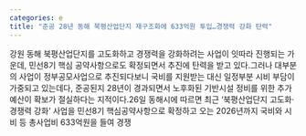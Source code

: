 ```yaml
---
categories: e
title: "준공 28년 동해 북평산업단지 재구조화에 633억원 투입…경쟁력 강화 탄력"
---
```

강원 동해 북평산업단지를 고도화하고 경쟁력을 강화하려는 사업이 잇따라 진행되는 가운데, 민선8기 핵심 공약사항으로도 확정되면서 추진에 탄력을 받고 있다.그러나 대부분의 사업이 정부공모사업으로 추진되다보니 국비를 지원받는 대신 일정부분 시비 부담이 가중되고 있는데다, 준공된지 28년이 경과되면서 노후화된 기반시설 정비를 위한 추가 예산이 확보가 절실하다는 지적이다.26일 동해시에 따르면 최근 ‘북평산업단지 고도화·경쟁력 강화’ 사업을 민선8기 핵심공약사항으로 확정하고 오는 2026년까지 국비와 시비 등 총사업비 633억원을 들여 경쟁